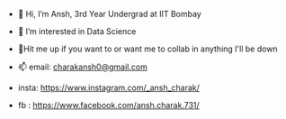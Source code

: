 - 👋 Hi, I’m Ansh, 3rd Year Undergrad at IIT Bombay 
- 👀 I’m interested in Data Science
- 💞️Hit me up if you want to or want me to collab in anything I'll be down

- 📫 email: charakansh0@gmail.com
- insta: https://www.instagram.com/_ansh_charak/
- fb : https://www.facebook.com/ansh.charak.731/

<!---
AnshCharak/AnshCharak is a ✨ special ✨ repository because its `README.md` (this file) appears on your GitHub profile.
You can click the Preview link to take a look at your changes.
--->
